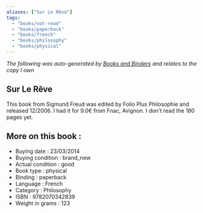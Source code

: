 ```yaml
---
aliases: ["Sur Le Rêve"] 
tags: 
  - "books/not-read" 
  - "books/paperback" 
  - "books/french"
  - "books/philosophy"
  - "books/physical"
---
```


_The following was auto-generated by [Books and Binders](Books%20and%20Binders.md) and relates to the copy I own_
## Sur Le Rêve
This book from Sigmund Freud was edited by Folio Plus Philosophie and released 12/2006. I had it for 9.0€ from Fnac, Avignon. I don't read the 180 pages yet.

## More on this book :
- Buying date : 23/03/2014
- Buying condition : brand_new
- Actual condition : good
- Book type : physical
- Binding : paperback
- Language : French
- Category : Philosophy
- ISBN : 9782070342839
- Weight in grams : 123
